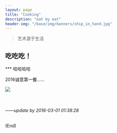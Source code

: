 ```yaml
---
layout: page
title: "Cooking"
description: "eat by eat"
header-img: "/base/img/banners/ship_in_hand.jpg"
---
```


>艺术源于生活

## 吃吃吃！

*** 哈哈哈哈

2016诚意第一餐……

![]({{site.source_url}}/other/tmp/eat.jpg)  
 

<br />

###### *——update by 2016-03-01 01:38:28*
(End)

